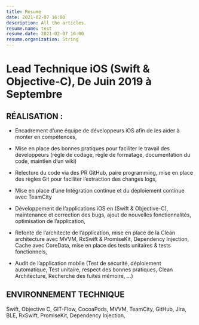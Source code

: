 ```yaml
---
title: Resume
date: 2021-02-07 16:00
description: All the articles.
resume.name: test
resume.date: 2021-02-07 16:00
resume.organization: String
---
```


#  Lead Technique iOS (Swift & Objective-C), De Juin 2019 à Septembre

## RÉALISATION :

* Encadrement d’une équipe de développeurs iOS afin de les aider à monter en compétences,

* Mise en place des bonnes pratiques pour faciliter le travail des développeurs (règle de codage, règle de formatage, documentation du code, maintien d’un wiki)

* Relecture du code via des PR GitHub, paire programming, mise en place des règles Git pour faciliter l’extraction des changes logs,

* Mise en place d’une Intégration continue et du déploiement continue avec TeamCity

* Développement de l’applications iOS en (Swift & Objective-C), maintenance et correction des bugs, ajout de nouvelles fonctionnalités, optimisation de l’application,

* Refonte de l’architecte de l’application, mise en place de la Clean architecture avec MVVM, RxSwift & PromiseKit, Dependency Injection, Cache avec CoreData, mise en place des tests unitaires & tests fonctionnels,

* Audit de l’application mobile (Test de sécurité, déploiement automatique, Test unitaire, respect des bonnes pratiques, Clean Architecture, Recherche des fuites mémoire, …)

## ENVIRONNEMENT TECHNIQUE

Swift, Objective C, GIT-Flow, CocoaPods, MVVM, TeamCity, GitHub, Jira, BLE, RxSwift, PromiseKit, Dependency Injection,


